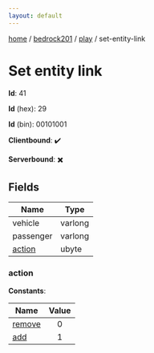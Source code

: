 ```yaml
---
layout: default
---
```


[home](/)  /  [bedrock201](/protocol/bedrock201)  /  [play](/protocol/bedrock201/play)  /  set-entity-link

# Set entity link

**Id**: 41

**Id** (hex): 29

**Id** (bin): 00101001

**Clientbound**: ✔️

**Serverbound**: ✖️

## Fields

Name | Type
---|---
vehicle | varlong
passenger | varlong
[action](#action) | ubyte

### action

**Constants**:

Name | Value
---|:---:
[remove](action_remove) | 0
[add](action_add) | 1

